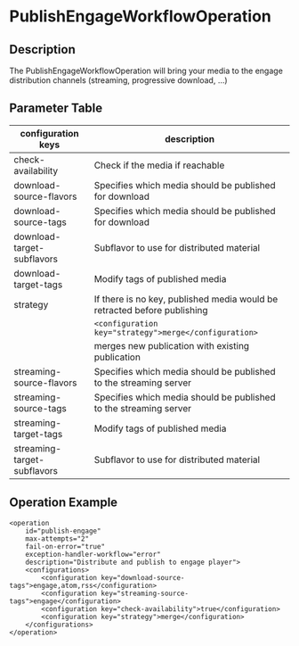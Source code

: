 PublishEngageWorkflowOperation
==============================


Description
-----------

The PublishEngageWorkflowOperation will bring your media to the engage distribution channels (streaming, progressive
download, …)


Parameter Table
---------------

|configuration keys         |description                                                                   |
|---------------------------|------------------------------------------------------------------------------|
|check-availability         |Check if the media if reachable                                                |
|download-source-flavors    |Specifies which media should be published for download                        |
|download-source-tags       |Specifies which media should be published for download                        |
|download-target-subflavors |Subflavor to use for distributed material                                     |
|download-target-tags       |Modify tags of published media                                                |
|strategy                   |If there is no key, published media would be retracted before publishing      |
|                           |`<configuration key="strategy">merge</configuration>`                         |
|                           |merges new publication with existing publication                              |
|streaming-source-flavors   |Specifies which media should be published to the streaming server             |
|streaming-source-tags      |Specifies which media should be published to the streaming server             |
|streaming-target-tags      |Modify tags of published media                                                |
|streaming-target-subflavors|Subflavor to use for distributed material                                     |


Operation Example
-----------------

    <operation
        id="publish-engage"
        max-attempts="2"
        fail-on-error="true"
        exception-handler-workflow="error"
        description="Distribute and publish to engage player">
        <configurations>
            <configuration key="download-source-tags">engage,atom,rss</configuration>
            <configuration key="streaming-source-tags">engage</configuration>
            <configuration key="check-availability">true</configuration>
            <configuration key="strategy">merge</configuration>
        </configurations>
    </operation>
